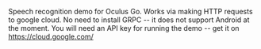 Speech recognition demo for Oculus Go.
Works via making HTTP requests to google cloud.
No need to install GRPC -- it does not support Android at the moment.
You will need an API key for running the demo -- get it on https://cloud.google.com/
